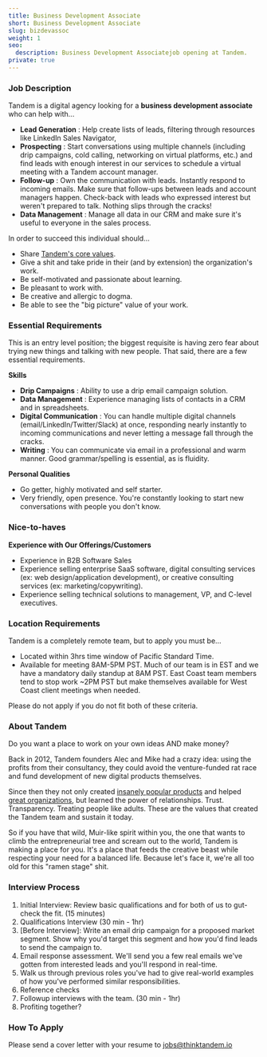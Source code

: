```yaml
---
title: Business Development Associate
short: Business Development Associate
slug: bizdevassoc
weight: 1
seo:
  description: Business Development Associatejob opening at Tandem.
private: true
---
```


### Job Description

Tandem is a digital agency looking for a **business development associate** who can help with...

- **Lead Generation** : Help create lists of leads, filtering through resources like LinkedIn Sales Navigator,
- **Prospecting** : Start conversations using multiple channels (including drip campaigns, cold calling, networking on virtual platforms, etc.) and find leads with enough interest in our services to schedule a virtual meeting with a Tandem account manager.
- **Follow-up** : Own the communication with leads. Instantly respond to incoming emails. Make sure that follow-ups between leads and account managers happen. Check-back with leads who expressed interest but weren&#39;t prepared to talk. Nothing slips through the cracks!
- **Data Management** : Manage all data in our CRM and make sure it&#39;s useful to everyone in the sales process.

In order to succeed this individual should…

- Share [Tandem&#39;s core values](https://docs.thinktandem.io/manifesto/).
- Give a shit and take pride in their (and by extension) the organization&#39;s work.
- Be self-motivated and passionate about learning.
- Be pleasant to work with.
- Be creative and allergic to dogma.
- Be able to see the &quot;big picture&quot; value of your work.

### Essential Requirements

This is an entry level position; the biggest requisite is having zero fear about trying new things and talking with new people. That said, there are a few essential requirements.

**Skills**

- **Drip Campaigns** : Ability to use a drip email campaign solution.
- **Data Management** : Experience managing lists of contacts in a CRM and in spreadsheets.
- **Digital Communication** : You can handle multiple digital channels (email/LinkedIn/Twitter/Slack) at once, responding nearly instantly to incoming communications and never letting a message fall through the cracks.
- **Writing** : You can communicate via email in a professional and warm manner. Good grammar/spelling is essential, as is fluidity.

**Personal Qualities**

- Go getter, highly motivated and self starter.
- Very friendly, open presence. You&#39;re constantly looking to start new conversations with people you don&#39;t know.

### Nice-to-haves

**Experience with Our Offerings/Customers**

- Experience in B2B Software Sales
- Experience selling enterprise SaaS software, digital consulting services (ex: web design/application development), or creative consulting services (ex: marketing/copywriting).
- Experience selling technical solutions to management, VP, and C-level executives.

### Location Requirements

Tandem is a completely remote team, but to apply you must be…

- Located within 3hrs time window of Pacific Standard Time.
- Available for meeting 8AM-5PM PST. Much of our team is in EST and we have a mandatory daily standup at 8AM PST. East Coast team members tend to stop work ~2PM PST but make themselves available for West Coast client meetings when needed.

Please do not apply if you do not fit both of these criteria.

### About Tandem

Do you want a place to work on your own ideas AND make money?

Back in 2012, Tandem founders Alec and Mike had a crazy idea: using the profits from their consultancy, they could avoid the venture-funded rat race and fund development of new digital products themselves.

Since then they not only created [insanely popular products](https://docs.devwithlando.io/) and helped [great organizations](https://thinktandem.io/work), but learned the power of relationships. Trust. Transparency. Treating people like adults. These are the values that created the Tandem team and sustain it today.

So if you have that wild, Muir-like spirit within you, the one that wants to climb the entrepreneurial tree and scream out to the world, Tandem is making a place for you. It&#39;s a place that feeds the creative beast while respecting your need for a balanced life. Because let&#39;s face it, we&#39;re all too old for this &quot;ramen stage&quot; shit.

### Interview Process

1. Initial Interview: Review basic qualifications and for both of us to gut-check the fit. (15 minutes)
2. Qualifications Interview (30 min - 1hr)
  1. [Before Interview]: Write an email drip campaign for a proposed market segment. Show why you&#39;d target this segment and how you&#39;d find leads to send the campaign to.
  2. Email response assessment. We&#39;ll send you a few real emails we&#39;ve gotten from interested leads and you&#39;ll respond in real-time.
  3. Walk us through previous roles you&#39;ve had to give real-world examples of how you&#39;ve performed similar responsibilities.
3. Reference checks
4. Followup interviews with the team. (30 min - 1hr)
5. Profiting together?

### How To Apply

Please send a cover letter with your resume to [jobs@thinktandem.io](mailto:jobs@thinktandem.io)

